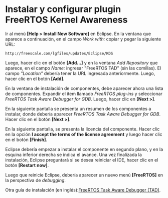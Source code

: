 # Instalar y configurar plugin FreeRTOS Kernel Awareness

Ir al menú **[Help > Install New Software]** en Eclipse. En la ventana que aparece a continuación, en el campo *Work with:* copiar y pegar la siguiente URL:

```
http://freescale.com/lgfiles/updates/Eclipse/KDS
```

Luego, hacer clic en el botón **[Add...]** y en la ventana *Add Repository* que aparece, en el campo *Name:* ingresar "FreeRTOS TAD" (sin las comillas). El campo *"Location"* debería tener la URL ingresada anteriormente. Luego, hacer clic en el botón **[Add]**.

En la ventana de instalación de componentes, debe aparecer ahora una lista de componentes. Expandir el item llamado *FreeRTOS plug-ins* y seleccionar *FreeRTOS Task Aware Debugger for GDB*. Luego, hacer clic en **[Next >]**.

En la siguiente pantalla se presenta un resumen de los componentes a instalar, donde debería aparecer *FreeRTOS Task Aware Debugger for GDB*. Hacer clic en el botón **[Next >]**.

En la siguiente pantalla, se presenta la licencia del componente. Hacer clic en la opción **I accept the terms of the license agreement** y luego hacer clic en el botón **[Finish]**.

Eclipse debería empezar a instalar el componente en segundo plano, y en la esquina inferior derecha se indica el avance. Una vez finalizada la instalación, Eclipse preguntará si se desea reiniciar el IDE, hacer clic en el botón **[Restart now]**.

Luego que reinicie Eclipse, debería aparecer un nuevo menú **[FreeRTOS]** en la perspectiva de _debugging_.

Otra guía de instalación (en inglés):[FreeRTOS Task Aware Debugger (TAD)](https://mcuoneclipse.com/2016/07/06/freertos-kernel-awareness-for-eclipse-from-nxp/).


